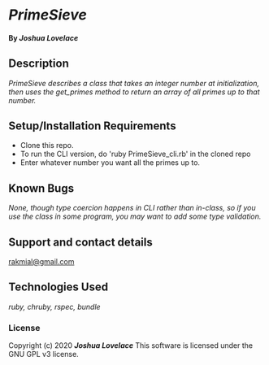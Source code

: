 
# _PrimeSieve_
#### By _**Joshua Lovelace**_

## Description

_PrimeSieve describes a class that takes an integer number at initialization, then uses the get_primes method to return an array of all primes up to that number._

## Setup/Installation Requirements

* Clone this repo.
* To run the CLI version, do 'ruby PrimeSieve_cli.rb' in the cloned repo
* Enter whatever number you want all the primes up to.

## Known Bugs

_None, though type coercion happens in CLI rather than in-class, so if you use the class in some program, you may want to add some type validation._

## Support and contact details

rakmial@gmail.com

## Technologies Used

_ruby, chruby, rspec, bundle_

### License

Copyright (c) 2020 **_Joshua Lovelace_**
This software is licensed under the GNU GPL v3 license.